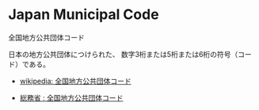 Japan Municipal Code
===============

全国地方公共団体コード

日本の地方公共団体につけられた、
数字3桁または5桁または6桁の符号（コード）である。


- [wikipedia: 全国地方公共団体コード](https://ja.wikipedia.org/wiki/%E5%85%A8%E5%9B%BD%E5%9C%B0%E6%96%B9%E5%85%AC%E5%85%B1%E5%9B%A3%E4%BD%93%E3%82%B3%E3%83%BC%E3%83%89)

- [総務省 : 全国地方公共団体コード](https://www.soumu.go.jp/denshijiti/code.html)

